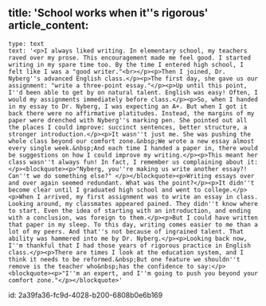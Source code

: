 title: 'School works when it''s rigorous'
article_content:
  -
    type: text
    text: '<p>I always liked writing. In elementary school, my teachers raved over my prose. This encouragement made me feel good. I started writing in my spare time too. By the time I entered high school, I felt like I was a "good writer."<br></p><p>Then I joined, Dr. Nyberg''s advanced English class.</p><p>The first day, she gave us our assignment: "write a three-point essay."</p><p>Up until this point, I''d been able to get by on natural talent. English was easy! Often, I would my assignments immediately before class.</p><p>So, when I handed in my essay to Dr. Nyberg, I was expecting an A+. But when I got it back there were no affirmative platitudes. Instead, the margins of my paper were drenched with Nyberg''s marking pen. She pointed out all the places I could improve: succinct sentences, better structure, a stronger introduction.</p><p>It wasn''t just me. She was pushing the whole class beyond our comfort zone.&nbsp;We wrote a new essay almost every single week.&nbsp;And each time I handed a paper in, there would be suggestions on how I could improve my writing.</p><p>This meant her class wasn''t always fun! In fact, I remember us complaining about it: </p><blockquote><p>"Nyberg, you''re making us write another essay?! Can''t we do something else?" </p></blockquote><p>Writing essays over and over again seemed redundant. What was the point?</p><p>It didn''t become clear until I graduated high school and went to college.</p><p>When I arrived, my first assignment was to write an essay in class. Looking around, my classmates appeared pained. They didn''t know where to start. Even the idea of starting with an introduction, and ending with a conclusion, was foreign to them.</p><p>But I could have written that paper in my sleep. To this day, writing comes easier to me than a lot of my peers. And that''s not because of ingrained talent. That ability was hammered into me by Dr. Nyberg.</p><p>Looking back now, I''m thankful that I had those years of rigorous practice in English class.</p><p>There are times I look at the education system, and I think it needs to be reformed.&nbsp;But one feature we shouldn''t remove is the teacher who&nbsp;has the confidence to say:</p><blockquote><p>"I''m an expert, and I''m going to push you beyond your comfort zone."</p></blockquote>'
id: 2a39fa36-fc9d-4028-b200-6808b0e6b169
